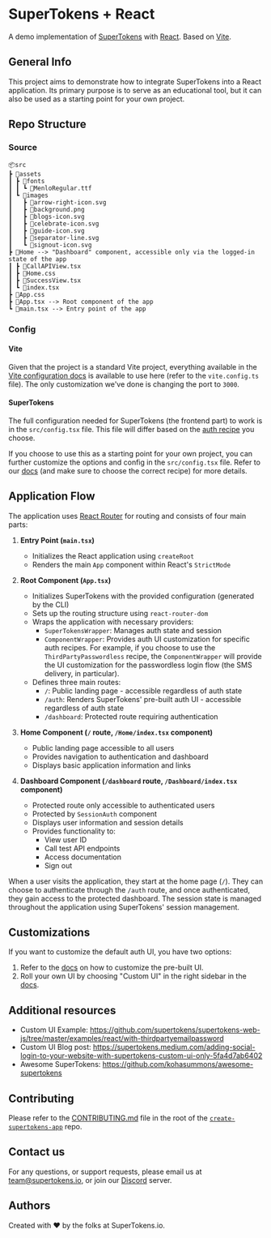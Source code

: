 # SuperTokens + React

A demo implementation of [SuperTokens](https://supertokens.com/) with [React](https://react.dev/). Based on [Vite](https://vite.dev/).

## General Info

This project aims to demonstrate how to integrate SuperTokens into a React application. Its primary purpose is to serve as an educational tool, but it can also be used as a starting point for your own project.

## Repo Structure

### Source

```
📦src
┣ 📂assets
┃ ┣ 📂fonts
┃ ┃ ┗ 📜MenloRegular.ttf
┃ ┗ 📂images
┃   ┣ 📜arrow-right-icon.svg
┃   ┣ 📜background.png
┃   ┣ 📜blogs-icon.svg
┃   ┣ 📜celebrate-icon.svg
┃   ┣ 📜guide-icon.svg
┃   ┣ 📜separator-line.svg
┃   ┗ 📜signout-icon.svg
┣ 📂Home --> "Dashboard" component, accessible only via the logged-in state of the app
┃ ┣ 📜CallAPIView.tsx
┃ ┣ 📜Home.css
┃ ┣ 📜SuccessView.tsx
┃ ┗ 📜index.tsx
┣ 📜App.css
┣ 📜App.tsx --> Root component of the app
┗ 📜main.tsx --> Entry point of the app
```

### Config

#### Vite

Given that the project is a standard Vite project, everything available in the [Vite configuration docs](https://vite.dev/config/) is available to use here (refer to the `vite.config.ts` file). The only customization we've done is changing the port to `3000`.

#### SuperTokens

The full configuration needed for SuperTokens (the frontend part) to work is in the `src/config.tsx` file. This file will differ based on the [auth recipe](https://supertokens.com/docs/guides) you choose.

If you choose to use this as a starting point for your own project, you can further customize the options and config in the `src/config.tsx` file. Refer to our [docs](https://supertokens.com/docs) (and make sure to choose the correct recipe) for more details.

## Application Flow

The application uses [React Router](https://reactrouter.com/) for routing and consists of four main parts:

1. **Entry Point (`main.tsx`)**

    - Initializes the React application using `createRoot`
    - Renders the main `App` component within React's `StrictMode`

2. **Root Component (`App.tsx`)**

    - Initializes SuperTokens with the provided configuration (generated by the CLI)
    - Sets up the routing structure using `react-router-dom`
    - Wraps the application with necessary providers:
        - `SuperTokensWrapper`: Manages auth state and session
        - `ComponentWrapper`: Provides auth UI customization for specific auth recipes. For example, if you choose to use the `ThirdPartyPasswordless` recipe, the `ComponentWrapper` will provide the UI customization for the passwordless login flow (the SMS delivery, in particular).
    - Defines three main routes:
        - `/`: Public landing page - accessible regardless of auth state
        - `/auth`: Renders SuperTokens' pre-built auth UI - accessible regardless of auth state
        - `/dashboard`: Protected route requiring authentication

3. **Home Component (`/` route, `/Home/index.tsx` component)**

    - Public landing page accessible to all users
    - Provides navigation to authentication and dashboard
    - Displays basic application information and links

4. **Dashboard Component (`/dashboard` route, `/Dashboard/index.tsx` component)**
    - Protected route only accessible to authenticated users
    - Protected by `SessionAuth` component
    - Displays user information and session details
    - Provides functionality to:
        - View user ID
        - Call test API endpoints
        - Access documentation
        - Sign out

When a user visits the application, they start at the home page (`/`). They can choose to authenticate through the `/auth` route, and once authenticated, they gain access to the protected dashboard. The session state is managed throughout the application using SuperTokens' session management.

## Customizations

If you want to customize the default auth UI, you have two options:

1. Refer to the [docs](https://supertokens.com/docs/thirdpartyemailpassword/advanced-customizations/react-component-override/usage) on how to customize the pre-built UI.
2. Roll your own UI by choosing "Custom UI" in the right sidebar in the [docs](https://supertokens.com/docs/thirdpartyemailpassword/quickstart/frontend-setup).

## Additional resources

-   Custom UI Example: https://github.com/supertokens/supertokens-web-js/tree/master/examples/react/with-thirdpartyemailpassword
-   Custom UI Blog post: https://supertokens.medium.com/adding-social-login-to-your-website-with-supertokens-custom-ui-only-5fa4d7ab6402
-   Awesome SuperTokens: https://github.com/kohasummons/awesome-supertokens

## Contributing

Please refer to the [CONTRIBUTING.md](https://github.com/supertokens/create-supertokens-app/blob/master/CONTRIBUTING.md) file in the root of the [`create-supertokens-app`](https://github.com/supertokens/create-supertokens-app) repo.

## Contact us

For any questions, or support requests, please email us at team@supertokens.io, or join our [Discord](https://supertokens.io/discord) server.

## Authors

Created with :heart: by the folks at SuperTokens.io.
